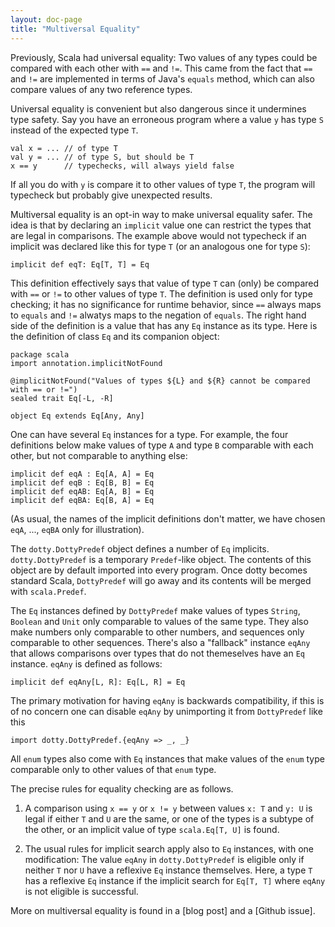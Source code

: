 ```yaml
---
layout: doc-page
title: "Multiversal Equality"
---
```


Previously, Scala had universal equality: Two values of any types
could be compared with each other with `==` and `!=`. This came from
the fact that `==` and `!=` are implemented in terms of Java's
`equals` method, which can also compare values of any two reference
types.

Universal equality is convenient but also dangerous since it
undermines type safety. Say you have an erroneous program where
a value `y` has type `S` instead of the expected type `T`.

    val x = ... // of type T
    val y = ... // of type S, but should be T
    x == y      // typechecks, will always yield false

If all you do with `y` is compare it to other values of type `T`, the program will
typecheck but probably give unexpected results.

Multiversal equality is an opt-in way to make universal equality
safer. The idea is that by declaring an `implicit` value one can
restrict the types that are legal in comparisons. The example above
would not typecheck if an implicit was declared like this for type `T`
(or an analogous one for type `S`):

    implicit def eqT: Eq[T, T] = Eq

This definition effectively says that value of type `T` can (only) be
compared with `==` or `!=` to other values of type `T`. The definition
is used only for type checking; it has no significance for runtime
behavior, since `==` always maps to `equals` and `!=` alwatys maps to
the negation of `equals`. The right hand side of the definition is a value
that has any `Eq` instance as its type. Here is the definition of class
`Eq` and its companion object:

    package scala
    import annotation.implicitNotFound

    @implicitNotFound("Values of types ${L} and ${R} cannot be compared with == or !=")
    sealed trait Eq[-L, -R]

    object Eq extends Eq[Any, Any]

One can have several `Eq` instances for a type. For example, the four
definitions below make values of type `A` and type `B` comparable with
each other, but not comparable to anything else:

    implicit def eqA : Eq[A, A] = Eq
    implicit def eqB : Eq[B, B] = Eq
    implicit def eqAB: Eq[A, B] = Eq
    implicit def eqBA: Eq[B, A] = Eq

(As usual, the names of the implicit definitions don't matter, we have
chosen `eqA`, ..., `eqBA` only for illustration).

The `dotty.DottyPredef` object defines a number of `Eq`
implicits. `dotty.DottyPredef` is a temporary `Predef`-like object.
The contents of this object are by default imported into every
program. Once dotty becomes standard Scala, `DottyPredef` will go away
and its contents will be merged with `scala.Predef`.

The `Eq` instances defined by `DottyPredef` make values of types
`String`, `Boolean` and `Unit` only comparable to values of the same
type. They also make numbers only comparable to other numbers, and
sequences only comparable to other sequences. There's also a
"fallback" instance `eqAny` that allows comparisons over types that do
not themeselves have an `Eq` instance.  `eqAny` is defined as follows:

    implicit def eqAny[L, R]: Eq[L, R] = Eq

The primary motivation for having `eqAny` is backwards compatibility,
if this is of no concern one can disable `eqAny` by unimporting it
from `DottyPredef` like this

    import dotty.DottyPredef.{eqAny => _, _}

All `enum` types also come with `Eq` instances that make values of the
`enum` type comparable only to other values of that `enum` type.

The precise rules for equality checking are as follows.

 1. A comparison using `x == y` or `x != y` between values `x: T` and `y: U`
    is legal if either `T` and `U` are the same, or one of the types is a subtype
    of the other, or an implicit value of type `scala.Eq[T, U]` is found.

 2. The usual rules for implicit search apply also to `Eq` instances,
    with one modification: The value `eqAny` in `dotty.DottyPredef` is
    eligible only if neither `T` nor `U` have a reflexive `Eq`
    instance themselves. Here, a type `T` has a reflexive `Eq`
    instance if the implicit search for `Eq[T, T]` where `eqAny` is
    not eligible is successful.

More on multiversal equality is found in a [blog post]
and a [Github issue].